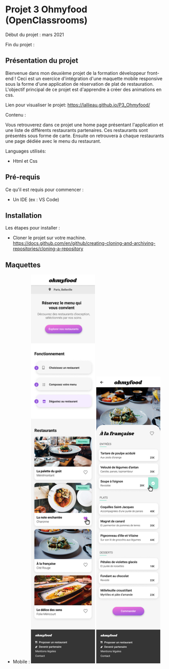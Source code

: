 # Projet 3 Ohmyfood (OpenClassrooms)

Début du projet : mars 2021

Fin du projet : 

## Présentation du projet

Bienvenue dans mon deuxième projet de la formation développeur front-end !
Ceci est un exercice d'intégration d'une maquette mobile responsive sous la forme d'une application de réservation de plat de restauration.
L'objectif principal de ce projet est d'apprendre à créer des animations en css.

Lien pour visualiser le projet:
https://lallieau.github.io/P3_Ohmyfood/

Contenu :

Vous retrouverez dans ce projet une home page présentant l'application et une liste de différents restaurants partenaires. 
Ces restaurants sont présentés sous forme de carte. 
Ensuite on retrouvera à chaque restaurants une page dédiée avec le menu du restaurant.

Languages utilisés:
- Html et Css

## Pré-requis
Ce qu'il est requis pour commencer :
- Un IDE (ex : VS Code)

## Installation
Les étapes pour installer :
- Cloner le projet sur votre machine.
https://docs.github.com/en/github/creating-cloning-and-archiving-repositories/cloning-a-repository

## Maquettes
- Mobile :
<img src="https://github.com/lallieau/P3_Ohmyfood/blob/main/src/assets/images/maquettes/accueil.png" alt="Home" width="200"/> <img src="https://github.com/lallieau/P3_Ohmyfood/blob/main/src/assets/images/maquettes/menu.png" alt="Home" width="200"/> 

